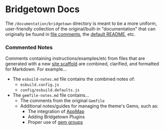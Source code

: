 # Bridgetown Docs

The `/documentation/bridgetown` directory is meant to be a more uniform, user-friendly collection of the original/built-in "documentation" that can originally be found in [file comments](#commented-notes), the [default README](#bridgetown-readme), etc.

### Commented Notes
Comments containing instructions/examples/etc from files that are generated with a new [site scaffold](#bridgetown-scaffold) are combined, clarified, and formatted for Markdown. For example...
- The `esbuild-notes.md` file contains the combined notes of:
	- `esbuild.config.js`
	- `config/esbuild.defaults.js`
- The `gemfile-notes.md` file contains...
	- The comments from the original `Gemfile`
	- Additional notes/guides for managing the theme's Gems, such as:
		- The integration of [AppMap](https://appmap.io/)
		- Adding Bridgetown Plugins
		- Proper use of [gem groups](url)
		


<!-- when you use the `bridgetown new` command -->